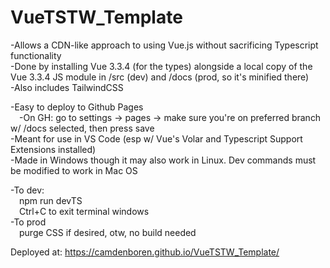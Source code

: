 # VueTSTW_Template
-Allows a CDN-like approach to using Vue.js without sacrificing Typescript functionality  
-Done by installing Vue 3.3.4 (for the types) alongside a local copy of the Vue 3.3.4 JS module in /src (dev) and 
  /docs (prod, so it's minified there)  
-Also includes TailwindCSS  

-Easy to deploy to Github Pages  
&emsp;-On GH: go to settings -> pages -> make sure you're on preferred branch w/ /docs selected, then press save  
-Meant for use in VS Code (esp w/ Vue's Volar and Typescript Support Extensions installed)  
-Made in Windows though it may also work in Linux. Dev commands must be modified to work in Mac OS  

-To dev:  
&emsp;npm run devTS  
&emsp;Ctrl+C to exit terminal windows  
-To prod  
&emsp;purge CSS if desired, otw, no build needed  

Deployed at: https://camdenboren.github.io/VueTSTW_Template/
